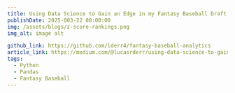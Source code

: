 ```yaml
---
title: Using Data Science to Gain an Edge in my Fantasy Baseball Draft
publishDate: 2025-003-22 00:00:00
img: /assets/blogs/z-score-rankings.png
img_alt: image alt

github_link: https://github.com/lderr4/fantasy-baseball-analytics
article_link: https://medium.com/@lucasrderr/using-data-science-to-gain-an-edge-in-my-fantasy-baseball-draft-ecf1306d0f7b
tags:
  - Python
  - Pandas
  - Fantasy Baseball
---
```


